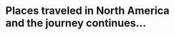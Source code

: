 <head>
   <title>Places Traveled</title>
   <link rel = "stylesheet" href = "/assets/css/leaflet.css"/>
   <script src = "/assets/js/leaflet.js"></script>
   <script src="/assets/js/leaflet-providers.js"></script>
   <link rel="stylesheet" href="./assets/css/style.css">

</head>

<body>

   <!-- Title -->
   <div class="title">
         <div>
            <h1>Places traveled in North America<br>
            <span>and the journey continues...</span></h1>
         </div>
   </div>

   <!-- Map -->
   <div id = "map" style = "width: 99%; height:450px"></div>
   <script>
      // Creating map options
      var mapOptions = {
         center: [35.8283, -95.5795],
         zoom: 3.6
      }
      // Creating a map object
      var map = new L.map('map', mapOptions);
      
      // Creating a Layer object and adding layer to the map
      L.tileLayer.provider('USGS.USTopo').addTo(map);


      // Icon options
      var iconOptionsVisted = {
         iconUrl: './assets/img/map_icon.png',
         iconSize: [10, 12]
      }

      var iconOptionsNP = {
         iconUrl: './assets/img/np_icon.png',
         iconSize: [10, 12]
      }

      // Creating a custom icon
      var visitIcon = L.icon(iconOptionsVisted);
      var npIcon = L.icon(iconOptionsNP);

      // Creating Marker Options
      var markerOptions = {
         title: "MyLocation",
         clickable: true,
         icon: visitIcon
      }

      var npOptions = {
         title: "MyLocation",
         clickable: true,
         icon: npIcon
      }



      // Creating a marker
      var marker1 = L.marker([29.770, -95.390], markerOptions).addTo(map); //houston
      var marker2 = L.marker([40.670, -73.940], markerOptions).addTo(map); //New york
      var marker3 = L.marker([34.110, -118.410], markerOptions).addTo(map); //Los angeles
      var marker4 = L.marker([41.840, -87.680], markerOptions).addTo(map); //Chicago
      var marker5 = L.marker([40.010, -75.130], markerOptions).addTo(map); //Philadelphia
      var marker6 = L.marker([29.460, -98.510], markerOptions).addTo(map); //San antonio
      var marker7 = L.marker([37.770, -122.450], markerOptions).addTo(map); //San francisco
      var marker8 = L.marker([39.990, -82.990], markerOptions).addTo(map); //Columbus
      var marker9 = L.marker([30.310, -97.750], markerOptions).addTo(map); //Austin
      var marker10 = L.marker([35.110, -90.010], markerOptions).addTo(map); //Memphis
      var marker11 = L.marker([39.300, -76.610], markerOptions).addTo(map); //Baltimore
      var marker12 = L.marker([31.850, -106.440], markerOptions).addTo(map); //El paso
      var marker13 = L.marker([35.200, -80.830], markerOptions).addTo(map); //Charlotte
      var marker14 = L.marker([42.340, -71.020], markerOptions).addTo(map); //Boston
      var marker15 = L.marker([38.910, -77.020], markerOptions).addTo(map); //Washington
      var marker16 = L.marker([36.170, -86.780], markerOptions).addTo(map); //Nashville
      var marker17 = L.marker([36.210, -115.220], markerOptions).addTo(map); //Las vegas
      var marker18 = L.marker([35.470, -97.510], markerOptions).addTo(map); //Oklahoma city
      var marker19 = L.marker([30.070, -89.930], markerOptions).addTo(map); //New orleans
      var marker20 = L.marker([25.780, -80.210], markerOptions).addTo(map); //Miami
      var marker21 = L.marker([38.640, -90.240], markerOptions).addTo(map); //Saint louis
      var marker22 = L.marker([40.440, -79.980], markerOptions).addTo(map); //Pittsburgh
      var marker23 = L.marker([28.500, -81.370], markerOptions).addTo(map); //Orlando
      var marker24 = L.marker([35.820, -78.660], markerOptions).addTo(map); //Raleigh
      var marker25 = L.marker([34.720, -92.350], markerOptions).addTo(map); //Little rock
      var marker26 = L.marker([40.780, -111.930], markerOptions).addTo(map); //Salt lake city
      var marker27 = L.marker([35.970, -83.950], markerOptions).addTo(map); //Knoxville
      var marker28 = L.marker([41.310, -72.920], markerOptions).addTo(map); //New haven
      var marker29 = L.marker([43.7022, -72.2896], markerOptions).addTo(map); //Hanover
      var marker30 = L.marker([41.820, -71.420], markerOptions).addTo(map); //Providence
      var marker31 = L.marker([33.760, -84.420], markerOptions).addTo(map); //Atlanta
      var marker32 = L.marker([39.780, -86.150], markerOptions).addTo(map); //Indianapolis
      var marker33 = L.marker([44.4759, -73.2121], markerOptions).addTo(map); //Burlington
      var marker34 = L.marker([32.7767, -96.7970], markerOptions).addTo(map); //Dallas
      var marker35 = L.marker([32.0809, -81.0912], markerOptions).addTo(map); //Savannah
      var marker36 = L.marker([43.6591, -70.2568], markerOptions).addTo(map); //Portland
      var marker37 = L.marker([43.0481, -76.1474], markerOptions).addTo(map); //Syracuse
      var marker38 = L.marker([43.0962, -79.0377], markerOptions).addTo(map); //Niagara Falls
      var marker39 = L.marker([43.6532, -79.3832], markerOptions).addTo(map); //Toronto
      var marker40 = L.marker([45.5019, -73.5674], markerOptions).addTo(map); //Montreal
      var marker41 = L.marker([46.8131, -71.2075], markerOptions).addTo(map); //Québec City
      var marker42 = L.marker([45.4215, -75.6972], markerOptions).addTo(map); //Ottawa
      var marker43 = L.marker([19.4326, -99.1332], markerOptions).addTo(map); //Mexico City
      var marker44 = L.marker([21.1619, -86.8515], markerOptions).addTo(map); //Cancun
      var marker45 = L.marker([42.9956, -71.4548], markerOptions).addTo(map); //Manchester
      var marker46 = L.marker([33.9519, -83.3576], markerOptions).addTo(map); //Athens
      var marker47 = L.marker([24.5551, -81.7800], markerOptions).addTo(map); //Key West
      var marker48 = L.marker([33.5186, -86.8104], markerOptions).addTo(map); //Birmingham
      var marker49 = L.marker([37.2090, -93.2923], markerOptions).addTo(map); //Springfield

      var popupContent1 = '<a>Houston TX<br>Home sweet home<br><img src="./../assets/travel_img/home.jpg"></a>';
      var popupContent2 = '<a>New York NY<br><img src="./../assets/travel_img/ny.jpeg"></a>';
      var popupContent3 = '<a>Los Angeles CA<br><img src="./../assets/travel_img/la.jpeg"></a>';
      var popupContent4 = '<a>Chicago IL<br><img src="./../assets/travel_img/la.jpeg"></a>';
      var popupContent5 = '<a>Philadelphia IL<br><img src="./../assets/travel_img/la.jpeg"></a>';
      var popupContent6 = '<a>San antonio TX<br><img src="./../assets/travel_img/sa.jpeg"></a>';
      var popupContent7 = '<a>San Francisco CA<br><img src="./../assets/travel_img/sf.jpeg"></a>';
      var popupContent8 = '<a>Columbus OH<br><img src="./../assets/travel_img/columbus.jpeg"></a>';
      var popupContent9 = '<a>Austin TX<br><img src="./../assets/travel_img/austin.jpg"></a>';
      var popupContent10 = '<a>Memphis TN<br><img src="./../assets/travel_img/memphis.jpeg"></a>';

      // Adding pop-up to the marker
      marker1.bindPopup(popupContent1, {maxWidth: "auto"});
      marker2.bindPopup(popupContent2, {maxWidth: "auto"});
      marker3.bindPopup(popupContent3, {maxWidth: "auto"});
      marker4.bindPopup(popupContent4, {maxWidth: "auto"});
      marker5.bindPopup(popupContent5, {maxWidth: "auto"});
      marker6.bindPopup(popupContent6, {maxWidth: "auto"});
      marker7.bindPopup(popupContent7, {maxWidth: "auto"});
      marker8.bindPopup(popupContent8, {maxWidth: "auto"});
      marker9.bindPopup(popupContent9, {maxWidth: "auto"});
      marker10.bindPopup(popupContent10, {maxWidth: "auto"});

      // Creating NP markers
      var np1 = L.marker([44.35, -68.21], npOptions); //Acadia
      var np2 = L.marker([29.25, -103.25], npOptions); //Big Bend
      var np3 = L.marker([25.65, -80.08], npOptions); //Biscayne
      var np4 = L.marker([37.57, -112.18], npOptions); //Bryce Canyon
      var np5 = L.marker([32.17, -104.44], npOptions); //Carlsbad Caverns
      var np6 = L.marker([36.24, -116.82], npOptions); //Death Valley
      var np7 = L.marker([25.32, -80.93], npOptions); //Everglades
      var np8 = L.marker([38.63, -90.19], npOptions); //Gateway Arch
      var np9 = L.marker([36.06, -112.14], npOptions); //Grand Canyon
      var np10 = L.marker([43.73, -110.8], npOptions); //Grand Teton
      var np11 = L.marker([35.68, -83.53], npOptions); //Great Smoky Mountains
      var np12 = L.marker([31.92, -104.87], npOptions); //Guadalupe Mountains
      var np13 = L.marker([19.38, -155.2], npOptions); //Hawaiʻi Volcanoes
      var np14 = L.marker([38.53, -78.35], npOptions); //Shenandoah
      var np15 = L.marker([44.6, -110.5], npOptions); //Yellowstone
      var np16 = L.marker([37.83, -119.5], npOptions); //Yosemite

      // Adding NP to the map
      np1.addTo(map);
      np2.addTo(map);
      np3.addTo(map);
      np4.addTo(map);
      np5.addTo(map);
      np6.addTo(map);
      np7.addTo(map);
      np8.addTo(map);
      np9.addTo(map);
      np10.addTo(map);
      np11.addTo(map);
      np12.addTo(map);
      np13.addTo(map);
      np14.addTo(map);
      np15.addTo(map);
      np16.addTo(map);

   </script>
</body>
